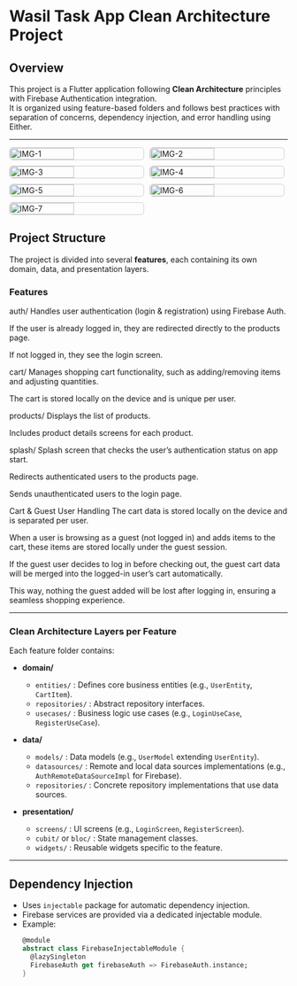 # Wasil Task App Clean Architecture Project

## Overview

This project is a Flutter application following **Clean Architecture** principles with Firebase Authentication integration.  
It is organized using feature-based folders and follows best practices with separation of concerns, dependency injection, and error handling using Either.

---

<style>
  .image-row {
    display: flex;
    gap: 10px; /* space between images */
    margin-bottom: 10px;
  }
  .image-row img {
    width: 48%; /* roughly half width minus gap */
    height: auto;
    object-fit: contain;
    border: 1px solid #ccc;
    border-radius: 6px;
  }
</style>

<div class="image-row">
  <img src="https://github.com/user-attachments/assets/d9bbb067-faa4-4064-9a05-d1c783288ee3" alt="IMG-1" />
  <img src="https://github.com/user-attachments/assets/ec05b560-1d50-4a65-b9a9-2c7c66a762c8" alt="IMG-2" />
</div>
<div class="image-row">
  <img src="https://github.com/user-attachments/assets/60cde28e-5990-49c1-ae5a-f73ec627e728" alt="IMG-3" />
  <img src="https://github.com/user-attachments/assets/a4db2f4c-92eb-4877-b800-9a637fcd9047" alt="IMG-4" />
</div>
<div class="image-row">
  <img src="https://github.com/user-attachments/assets/3dd3b2a7-c3c1-4761-9b87-32e9d6b0b6f3" alt="IMG-5" />
  <img src="https://github.com/user-attachments/assets/b585fe35-a160-42f4-b072-3a56fdd5a994" alt="IMG-6" />
</div>
<div class="image-row">
  <img src="https://github.com/user-attachments/assets/e91e9b87-bb5a-423f-a8b9-466636c272af" alt="IMG-7" />
</div>

## Project Structure

The project is divided into several **features**, each containing its own domain, data, and presentation layers.

### Features

auth/
Handles user authentication (login & registration) using Firebase Auth.

If the user is already logged in, they are redirected directly to the products page.

If not logged in, they see the login screen.

cart/
Manages shopping cart functionality, such as adding/removing items and adjusting quantities.

The cart is stored locally on the device and is unique per user.

products/
Displays the list of products.

Includes product details screens for each product.

splash/
Splash screen that checks the user’s authentication status on app start.

Redirects authenticated users to the products page.

Sends unauthenticated users to the login page.

Cart & Guest User Handling
The cart data is stored locally on the device and is separated per user.

When a user is browsing as a guest (not logged in) and adds items to the cart, these items are stored locally under the guest session.

If the guest user decides to log in before checking out, the guest cart data will be merged into the logged-in user’s cart automatically.

This way, nothing the guest added will be lost after logging in, ensuring a seamless shopping experience.



---

### Clean Architecture Layers per Feature

Each feature folder contains:

- **domain/**  
  - `entities/` : Defines core business entities (e.g., `UserEntity`, `CartItem`).  
  - `repositories/` : Abstract repository interfaces.  
  - `usecases/` : Business logic use cases (e.g., `LoginUseCase`, `RegisterUseCase`).

- **data/**  
  - `models/` : Data models (e.g., `UserModel` extending `UserEntity`).  
  - `datasources/` : Remote and local data sources implementations (e.g., `AuthRemoteDataSourceImpl` for Firebase).  
  - `repositories/` : Concrete repository implementations that use data sources.

- **presentation/**  
  - `screens/` : UI screens (e.g., `LoginScreen`, `RegisterScreen`).  
  - `cubit/` or `bloc/` : State management classes.  
  - `widgets/` : Reusable widgets specific to the feature.

---

## Dependency Injection

- Uses `injectable` package for automatic dependency injection.
- Firebase services are provided via a dedicated injectable module.
- Example:
  ```dart
  @module
  abstract class FirebaseInjectableModule {
    @lazySingleton
    FirebaseAuth get firebaseAuth => FirebaseAuth.instance;
  }


